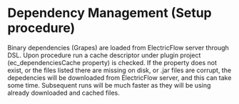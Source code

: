 Dependency Management (Setup procedure)
========================
Binary dependencies (Grapes) are loaded from ElectricFlow server through DSL.
Upon procedure run a cache descriptor under plugin project (ec_dependenciesCache property) is checked.
If the property does not exist, or the files listed there are missing on disk, or .jar files are corrupt, the depedencies will be downloaded from ElectricFlow server, and this can take some time.
Subsequent runs will be much faster as they will be using already downloaded and cached files.
